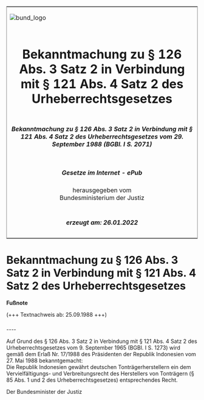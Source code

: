 <span id="DECKBLATT.html"></span>

<table border="0" frame="border" width="100%">

<tr valign="top">

<td align="left">

![bund\_logo](BfJ_2021_Web_de_de.gif)

</td>

<td align="right">

 

</td>

</tr>

<tr align="center" valign="middle">

<td colspan="2">

# Bekanntmachung zu § 126 Abs. 3 Satz 2 in Verbindung mit § 121 Abs. 4 Satz 2 des Urheberrechtsgesetzes

</td>

</tr>

<tr align="center" valign="middle">

<td colspan="2">

##### Bekanntmachung zu § 126 Abs. 3 Satz 2 in Verbindung mit § 121 Abs. 4 Satz 2 des Urheberrechtsgesetzes vom 29. September 1988 (BGBl. I S. 2071)

</td>

</tr>

<tr align="center" valign="middle">

<td colspan="2">

  
  

##### Gesetze im Internet - ePub  
  
herausgegeben vom  
Bundesministerium der Justiz

</td>

</tr>

<tr align="center" valign="bottom">

<td colspan="2">

  
  

##### erzeugt am: 26.01.2022

</td>

</tr>

</table>

<span id="BJNR020710988.html"></span>

# Bekanntmachung zu § 126 Abs. 3 Satz 2 in Verbindung mit § 121 Abs. 4 Satz 2 des Urheberrechtsgesetzes

<div>

  
**Fußnote**

<div class="jnhtml">

<div>

<div class="jurAbsatz">

(+++ Textnachweis ab: 25.09.1988 +++)

</div>

</div>

</div>

</div>

<span id="BJNR020710988BJNE000100328.html"></span>

###   
\----

<div>

<div class="jnhtml">

<div>

<div class="jurAbsatz">

Auf Grund des § 126 Abs. 3 Satz 2 in Verbindung mit § 121 Abs. 4 Satz 2
des Urheberrechtsgesetzes vom 9. September 1965 (BGBl. I S. 1273) wird
gemäß dem Erlaß Nr. 17/1988 des Präsidenten der Republik Indonesien vom
27. Mai 1988 bekanntgemacht:  
Die Republik Indonesien gewährt deutschen Tonträgerherstellern ein dem
Vervielfältigungs- und Verbreitungsrecht des Herstellers von Tonträgern
(§ 85 Abs. 1 und 2 des Urheberrechtsgesetzes) entsprechendes Recht.  
  
<span class="SP">Der Bundesminister der Justiz</span>

</div>

</div>

</div>

</div>
